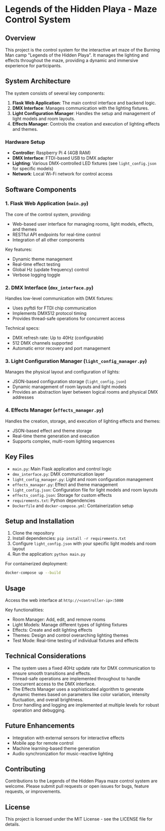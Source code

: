 # Legends of the Hidden Playa - Maze Control System

## Overview

This project is the control system for the interactive art maze of the Burning Man camp "Legends of the Hidden Playa". It manages the lighting and effects throughout the maze, providing a dynamic and immersive experience for participants.

## System Architecture

The system consists of several key components:

1. **Flask Web Application**: The main control interface and backend logic.
2. **DMX Interface**: Manages communication with the lighting fixtures.
3. **Light Configuration Manager**: Handles the setup and management of light models and room layouts.
4. **Effects Manager**: Controls the creation and execution of lighting effects and themes.

### Hardware Setup

- **Controller**: Raspberry Pi 4 (4GB RAM)
- **DMX Interface**: FTDI-based USB to DMX adapter
- **Lighting**: Various DMX-controlled LED fixtures (see `light_config.json` for specific models)
- **Network**: Local Wi-Fi network for control access

## Software Components

### 1. Flask Web Application (`main.py`)

The core of the control system, providing:
- Web-based user interface for managing rooms, light models, effects, and themes
- RESTful API endpoints for real-time control
- Integration of all other components

Key features:
- Dynamic theme management
- Real-time effect testing
- Global Hz (update frequency) control
- Verbose logging toggle

### 2. DMX Interface (`dmx_interface.py`)

Handles low-level communication with DMX fixtures:
- Uses pyftdi for FTDI chip communication
- Implements DMX512 protocol timing
- Provides thread-safe operations for concurrent access

Technical specs:
- DMX refresh rate: Up to 40Hz (configurable)
- 512 DMX channels supported
- Automatic error recovery and port management

### 3. Light Configuration Manager (`light_config_manager.py`)

Manages the physical layout and configuration of lights:
- JSON-based configuration storage (`light_config.json`)
- Dynamic management of room layouts and light models
- Provides an abstraction layer between logical rooms and physical DMX addresses

### 4. Effects Manager (`effects_manager.py`)

Handles the creation, storage, and execution of lighting effects and themes:
- JSON-based effect and theme storage
- Real-time theme generation and execution
- Supports complex, multi-room lighting sequences

## Key Files

- `main.py`: Main Flask application and control logic
- `dmx_interface.py`: DMX communication layer
- `light_config_manager.py`: Light and room configuration management
- `effects_manager.py`: Effect and theme management
- `light_config.json`: Configuration file for light models and room layouts
- `effects_config.json`: Storage for custom effects
- `requirements.txt`: Python dependencies
- `Dockerfile` and `docker-compose.yml`: Containerization setup

## Setup and Installation

1. Clone the repository
2. Install dependencies: `pip install -r requirements.txt`
3. Configure `light_config.json` with your specific light models and room layout
4. Run the application: `python main.py`

For containerized deployment:
```bash
docker-compose up --build
```

## Usage

Access the web interface at `http://<controller-ip>:5000`

Key functionalities:
- Room Manager: Add, edit, and remove rooms
- Light Models: Manage different types of lighting fixtures
- Effects: Create and edit lighting effects
- Themes: Design and control overarching lighting themes
- Test Mode: Real-time testing of individual fixtures and effects

## Technical Considerations

- The system uses a fixed 40Hz update rate for DMX communication to ensure smooth transitions and effects.
- Thread-safe operations are implemented throughout to handle concurrent access to the DMX interface.
- The Effects Manager uses a sophisticated algorithm to generate dynamic themes based on parameters like color variation, intensity fluctuation, and overall brightness.
- Error handling and logging are implemented at multiple levels for robust operation and debugging.

## Future Enhancements

- Integration with external sensors for interactive effects
- Mobile app for remote control
- Machine learning-based theme generation
- Audio synchronization for music-reactive lighting

## Contributing

Contributions to the Legends of the Hidden Playa maze control system are welcome. Please submit pull requests or open issues for bugs, feature requests, or improvements.

## License

This project is licensed under the MIT License - see the LICENSE file for details.
